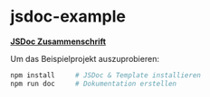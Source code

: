 # jsdoc-example

[**JSDoc Zusammenschrift**](https://github.com/JaSpa/jsdoc-example/blob/main/jsdoc-overview.md)

Um das Beispielprojekt auszuprobieren:

```sh
npm install     # JSDoc & Template installieren
npm run doc     # Dokumentation erstellen
```
